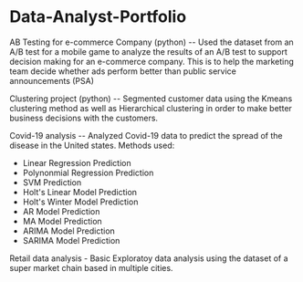 # Data-Analyst-Portfolio

AB Testing for e-commerce Company (python) -- Used the dataset from an A/B test for a mobile game to analyze the results of an A/B test to support decision making for an e-commerce company. This is to help the marketing team decide whether ads perform better than public service announcements (PSA)

Clustering project (python) -- Segmented customer data using the Kmeans clustering method as well as Hierarchical clustering in order to make better business decisions with the customers.


Covid-19 analysis -- Analyzed Covid-19 data to predict the spread of the disease in the United states.
Methods used:
- Linear Regression Prediction	
-  Polynonmial Regression Prediction	
-  SVM Prediction	
-  Holt's Linear Model Prediction	
-  Holt's Winter Model Prediction	
-  AR Model Prediction	
-  MA Model Prediction	
-  ARIMA Model Prediction	
-  SARIMA Model Prediction


Retail data analysis - Basic Exploratoy data analysis using the dataset of a super market chain based in multiple cities. 
